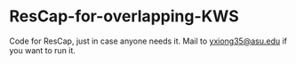 # ResCap-for-overlapping-KWS
Code for ResCap, just in case anyone needs it. Mail to yxiong35@asu.edu if you want to run it.
